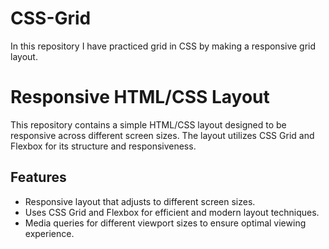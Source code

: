 # CSS-Grid
In this repository I have practiced grid in CSS by making a responsive grid layout.

# Responsive HTML/CSS Layout

This repository contains a simple HTML/CSS layout designed to be responsive across different screen sizes. The layout utilizes CSS Grid and Flexbox for its structure and responsiveness.

## Features

- Responsive layout that adjusts to different screen sizes.
- Uses CSS Grid and Flexbox for efficient and modern layout techniques.
- Media queries for different viewport sizes to ensure optimal viewing experience.
